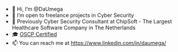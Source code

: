 - 👋 Hi, I’m @DaUmega
- 👀 I’m open to freelance projects in Cyber Security
- 🌱 Previously Cyber Security Consultant at ChipSoft - The Largest Healthcare Software Company in The Netherlands
- 🎓 [OSCP Certified](https://www.credential.net/44399a0b-6db6-42b5-b8ed-626aeff0ffe7)
- 📫 You can reach me at https://www.linkedin.com/in/daumega/

